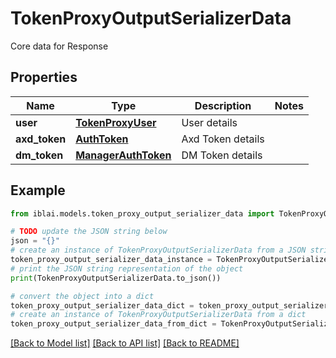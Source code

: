 # TokenProxyOutputSerializerData

Core data for Response

## Properties

Name | Type | Description | Notes
------------ | ------------- | ------------- | -------------
**user** | [**TokenProxyUser**](TokenProxyUser.md) | User details | 
**axd_token** | [**AuthToken**](AuthToken.md) | Axd Token details | 
**dm_token** | [**ManagerAuthToken**](ManagerAuthToken.md) | DM Token details | 

## Example

```python
from iblai.models.token_proxy_output_serializer_data import TokenProxyOutputSerializerData

# TODO update the JSON string below
json = "{}"
# create an instance of TokenProxyOutputSerializerData from a JSON string
token_proxy_output_serializer_data_instance = TokenProxyOutputSerializerData.from_json(json)
# print the JSON string representation of the object
print(TokenProxyOutputSerializerData.to_json())

# convert the object into a dict
token_proxy_output_serializer_data_dict = token_proxy_output_serializer_data_instance.to_dict()
# create an instance of TokenProxyOutputSerializerData from a dict
token_proxy_output_serializer_data_from_dict = TokenProxyOutputSerializerData.from_dict(token_proxy_output_serializer_data_dict)
```
[[Back to Model list]](../README.md#documentation-for-models) [[Back to API list]](../README.md#documentation-for-api-endpoints) [[Back to README]](../README.md)


